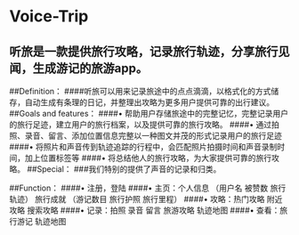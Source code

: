 Voice-Trip
==========
听旅是一款提供旅行攻略，记录旅行轨迹，分享旅行见闻，生成游记的旅游app。
----------
##Definition：
####听旅可以用来记录旅途中的点点滴滴，以格式化的方式储存，自动生成有条理的日记，并整理出攻略为更多用户提供可靠的出行建议。 
##Goals and features：
####• 帮助用户存储旅途中的完整记忆，完整记录用户的旅行足迹，建立用户的旅行档案，以及提供可靠的旅行攻略。 
####• 通过拍照、录音、留言、添加位置信息完整以一种图文并茂的形式记录用户的旅行足迹 
####• 将照片和声音传到轨迹追踪的行程中，会匹配照片拍摄时间和声音录制时间，加上位置标签等 
####• 将总结他人的旅行攻略，为大家提供可靠的旅行攻略。 
##Special：
###我们特别的提供了声音的记录和归类。



##Function： 
####• 注册，登陆 
####• 主页：个人信息 （用户名 被赞数 旅行轨迹） 旅行成就 （游记数目 旅行护照 旅行里程） 
####• 攻略：热门攻略 附近攻略 搜索攻略 
####• 记录：拍照 录音 留言 旅游攻略 轨迹地图 
####• 查看：旅行游记 轨迹地图
